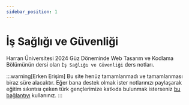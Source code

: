 ```yaml
---
sidebar_position: 1
---
```


# İş Sağlığı ve Güvenliği

Harran Üniversitesi 2024 Güz Döneminde Web Tasarım ve Kodlama Bölümünün dersi olan `İş Sağlığı ve Güvenliği` ders notları.

:::warning[Erken Erişim]
Bu site henüz tamamlanmadı ve tamamlanması biraz süre alacaktır. Eğer bana destek olmak ister notlarınızı paylaşarak eğitim sıkıntısı çeken türk gençlerimize katkıda bulunmak isterseniz [bu bağlantıyı](#) kullanınız.
:::